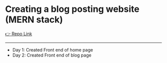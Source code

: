 # Creating a blog posting website (MERN stack)

[👉 Repo Link](https://github.com/Harshil-2515/QuickBlog)

---

- Day 1: Created Front end of home page 
- Day 2: Created Front end of blog page 